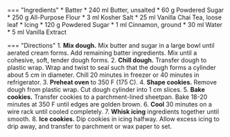 === "Ingredients"
    * Batter
        * 240 ml Butter, unsalted
        * 60 g Powdered Sugar
        * 250 g All-Purpose Flour
        * 3 ml Kosher Salt
        * 25 ml Vanilla Chai Tea, loose leaf
    * Icing
        * 120 g Powdered Sugar
        * 1 ml Cinnamon, ground
        * 30 ml Water
        * 5 ml Vanilla Extract

=== "Directions"
    1. **Mix dough.** Mix butter and sugar in a large bowl until aerated cream forms. Add remaining batter ingredients. Mix until a cohesive, soft, tender dough forms.
    2. **Chill dough.** Transfer dough to plastic wrap. Wrap and twist to seal such that the dough forms a cylinder about 5 cm in diameter. Chill 20 minutes in freezer or 40 minutes in refrigerator.
    3. **Preheat oven** to 350 F (175 C).
    4. **Shape cookies.** Remove dough from plastic wrap. Cut dough cylinder into 1 cm slices.
    5. **Bake cookies.** Transfer cookies to a parchment-lined sheetpan. Bake 18-20 minutes at 350 F until edges are golden brown.
    6. **Cool** 30 minutes on a wire rack until cooled completely.
    7. **Whisk icing** ingredients together until smooth.
    8. **Ice cookies.** Dip cookies in icing halfway. Allow excess icing to drip away, and transfer to parchment or wax paper to set.

[^1]:
    Hubbell, Rebecca. ["Easy Vanilla Chai Shortbread Cookies."](https://www.sugarandsoul.co/vanilla-chai-shortbread-cookies-recipe/) *Sugar & Soul.* 16 December 2015. Accessed 2019.
